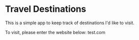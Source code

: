 # Travel Destinations

This is a simple app to keep track of destinations I'd like to visit.

To visit, please enter the website below:
test.com
